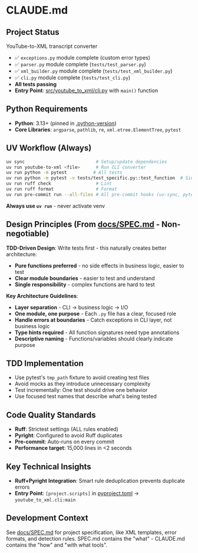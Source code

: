# CLAUDE.md

## Project Status
YouTube-to-XML transcript converter

- ✅ `exceptions.py` module complete (custom error types)
- ✅ `parser.py` module complete (`tests/test_parser.py`)
- ✅ `xml_builder.py` module complete (`tests/test_xml_builder.py`)
- ✅ `cli.py` module complete (`tests/test_cli.py`)
- **All tests passing**
- **Entry Point**: [src/youtube_to_xml/cli.py](src/youtube_to_xml/cli.py) with `main()` function

## Python Requirements
- **Python**: 3.13+ (pinned in [.python-version](.python-version))
- **Core Libraries**: `argparse`, `pathlib`, `re`, `xml.etree.ElementTree`, `pytest`

## UV Workflow (Always)
```bash
uv sync                           # Setup/update dependencies 
uv run youtube-to-xml <file>      # Run CLI converter
uv run python -m pytest          # All tests
uv run python -m pytest -v tests/test_specific.py::test_function  # Single test
uv run ruff check                 # Lint
uv run ruff format                # Format
uv run pre-commit run --all-files # All pre-commit hooks (uv-sync, pytest, ruff)
```

**Always use `uv run`** - never activate venv

## Design Principles (From [docs/SPEC.md](docs/SPEC.md) - Non-negotiable)
**TDD-Driven Design**: Write tests first - this naturally creates better architecture:
- **Pure functions preferred** - no side effects in business logic, easier to test
- **Clear module boundaries** - easier to test and understand
- **Single responsibility** - complex functions are hard to test

**Key Architecture Guidelines**:
- **Layer separation** - CLI → business logic → I/O
- **One module, one purpose** - Each `.py` file has a clear, focused role
- **Handle errors at boundaries** - Catch exceptions in CLI layer, not business logic
- **Type hints required** - All function signatures need type annotations
- **Descriptive naming** - Functions/variables should clearly indicate purpose

## TDD Implementation
- Use pytest's `tmp_path` fixture to avoid creating test files
- Avoid mocks as they introduce unnecessary complexity
- Test incrementally: One test should drive one behavior
- Use focused test names that describe what's being tested  

## Code Quality Standards
- **Ruff**: Strictest settings (ALL rules enabled)
- **Pyright**: Configured to avoid Ruff duplicates  
- **Pre-commit**: Auto-runs on every commit
- **Performance target**: 15,000 lines in <2 seconds

## Key Technical Insights
- **Ruff+Pyright Integration**: Smart rule deduplication prevents duplicate errors
- **Entry Point**: `[project.scripts]` in [pyproject.toml](pyproject.toml) → `youtube_to_xml.cli:main`

## Development Context
See [docs/SPEC.md](docs/SPEC.md) for project specification, like XML templates, error formats, and detection rules. SPEC.md contains the "what" - CLAUDE.md contains the "how" and "with what tools".
